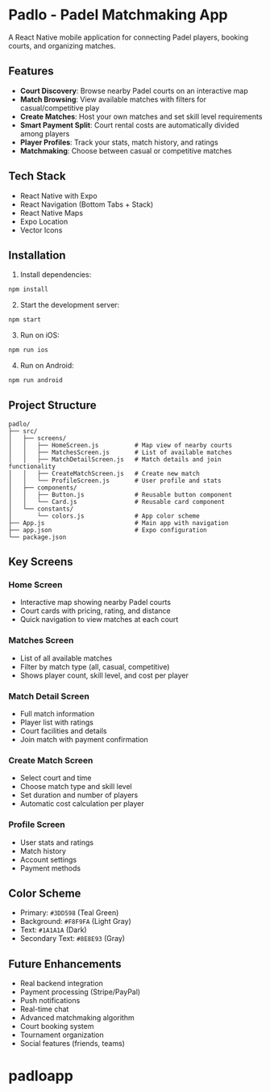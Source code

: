 # Padlo - Padel Matchmaking App

A React Native mobile application for connecting Padel players, booking courts, and organizing matches.

## Features

- **Court Discovery**: Browse nearby Padel courts on an interactive map
- **Match Browsing**: View available matches with filters for casual/competitive play
- **Create Matches**: Host your own matches and set skill level requirements
- **Smart Payment Split**: Court rental costs are automatically divided among players
- **Player Profiles**: Track your stats, match history, and ratings
- **Matchmaking**: Choose between casual or competitive matches

## Tech Stack

- React Native with Expo
- React Navigation (Bottom Tabs + Stack)
- React Native Maps
- Expo Location
- Vector Icons

## Installation

1. Install dependencies:
```bash
npm install
```

2. Start the development server:
```bash
npm start
```

3. Run on iOS:
```bash
npm run ios
```

4. Run on Android:
```bash
npm run android
```

## Project Structure

```
padlo/
├── src/
│   ├── screens/
│   │   ├── HomeScreen.js          # Map view of nearby courts
│   │   ├── MatchesScreen.js       # List of available matches
│   │   ├── MatchDetailScreen.js   # Match details and join functionality
│   │   ├── CreateMatchScreen.js   # Create new match
│   │   └── ProfileScreen.js       # User profile and stats
│   ├── components/
│   │   ├── Button.js              # Reusable button component
│   │   └── Card.js                # Reusable card component
│   └── constants/
│       └── colors.js              # App color scheme
├── App.js                         # Main app with navigation
├── app.json                       # Expo configuration
└── package.json

```

## Key Screens

### Home Screen
- Interactive map showing nearby Padel courts
- Court cards with pricing, rating, and distance
- Quick navigation to view matches at each court

### Matches Screen
- List of all available matches
- Filter by match type (all, casual, competitive)
- Shows player count, skill level, and cost per player

### Match Detail Screen
- Full match information
- Player list with ratings
- Court facilities and details
- Join match with payment confirmation

### Create Match Screen
- Select court and time
- Choose match type and skill level
- Set duration and number of players
- Automatic cost calculation per player

### Profile Screen
- User stats and ratings
- Match history
- Account settings
- Payment methods

## Color Scheme

- Primary: `#3DD598` (Teal Green)
- Background: `#F8F9FA` (Light Gray)
- Text: `#1A1A1A` (Dark)
- Secondary Text: `#8E8E93` (Gray)

## Future Enhancements

- Real backend integration
- Payment processing (Stripe/PayPal)
- Push notifications
- Real-time chat
- Advanced matchmaking algorithm
- Court booking system
- Tournament organization
- Social features (friends, teams)
# padloapp
